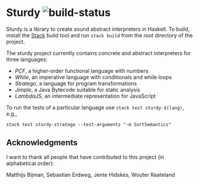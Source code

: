 # Sturdy ![build-status](https://travis-ci.org/svenkeidel/sturdy.svg?branch=master)

Sturdy is a library to create sound abstract interpreters in Haskell.
To build, install the [Stack](https://www.haskellstack.org/) build tool and run `stack build` from the root directory of the project.

The sturdy project currently contains concrete and abstract interpreters for three languages:
* _PCF_, a higher-order functional language with numbers
* _While_, an imperative language with conditionals and while loops
* _Stratego_, a language for program transformations
* _Jimple_, a Java Bytecode suitable for static analysis
* _LambdaJS_, an intermediate representation for JavaScript

To run the tests of a particular language use `stack test sturdy-$(lang)`, e.g.,
```
stack test sturdy-stratego --test-arguments "-m SortSemantics"
```

## Acknowledgments

I want to thank all people that have contributed to this project (in alphabetical order):

Matthijs Bijman, Sebastian Erdweg, Jente Hidskes, Wouter Raateland
